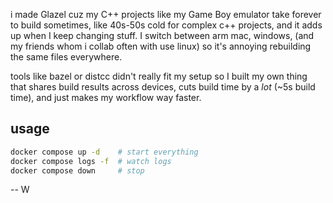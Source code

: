i made Glazel cuz my C++ projects like my Game Boy emulator take forever to build sometimes, like 40s-50s cold for complex c++ projects, and it adds up when I keep changing stuff. I switch between arm mac, windows, (and my friends whom i collab often with use linux) so it's annoying rebuilding the same files everywhere.

tools like bazel or distcc didn't really fit my setup so I built my own thing that shares build results across devices, cuts build time by a *lot* (~5s build time), and just makes my workflow way faster.

## usage

```bash
docker compose up -d    # start everything
docker compose logs -f  # watch logs
docker compose down     # stop
```

-- W
